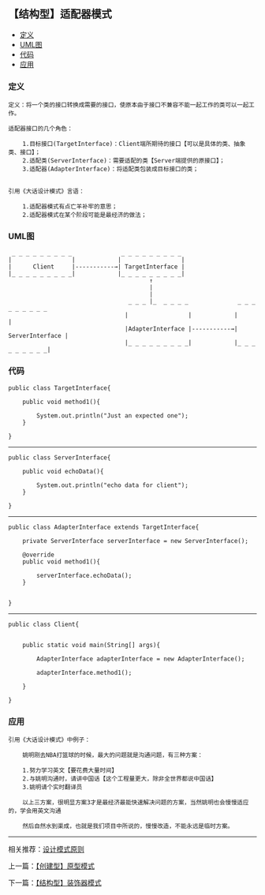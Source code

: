 

## 【结构型】适配器模式

*   [定义](#define)
*   [UML图](#UML)
*   [代码](#code)
*   [应用](#app)




<h3 id="define">定义</h3>

    定义：将一个类的接口转换成需要的接口，使原本由于接口不兼容不能一起工作的类可以一起工作。

    适配器接口的几个角色：

        1.目标接口(TargetInterface)：Client端所期待的接口【可以是具体的类、抽象类、接口】；
        2.适配类(ServerInterface)：需要适配的类【Server端提供的原接口】；
        3.适配器(AdapterInterface)：将适配类包装成目标接口的类；


    引用《大话设计模式》言语：

        1.适配器模式有点亡羊补牢的意思；
        2.适配器模式在某个阶段可能是最经济的做法；



<h3 id="UML">UML图</h3>


     _ _ _ _ _ _ _ _ _              _ _ _ _ _ _ _ _ _
    |                 |            |                 |
    |      Client     |-----------→| TargetInterface |
    |_ _ _ _ _ _ _ _ _|            |_ _ _ _ _ _ _ _ _|
                                            ↑
                                            |
                                            |
                                      _ _ _ |_  _ _ _ _              _ _ _ _ _ _ _ _ _
                                     |                 |            |                 |
                                     |AdapterInterface |-----------→| ServerInterface |
                                     |_ _ _ _ _ _ _ _ _|            |_ _ _ _ _ _ _ _ _|






<h3 id="code">代码</h3>

    public class TargetInterface{

        public void method1(){

            System.out.println("Just an expected one");
        }

    }


***

    public class ServerInterface{

        public void echoData(){

            System.out.println("echo data for client");
        }

    }

***

    public class AdapterInterface extends TargetInterface{

        private ServerInterface serverInterface = new ServerInterface();

        @override
        public void method1(){

            serverInterface.echoData();
        }


    }


***

    public class Client{


        public static void main(String[] args){

            AdapterInterface adapterInterface = new AdapterInterface();

            adapterInterface.method1();

        }

    }




<h3 id="app">应用</h3>


    引用《大话设计模式》中例子：

        姚明刚去NBA打篮球的时候，最大的问题就是沟通问题，有三种方案：

        1.努力学习英文【要花费大量时间】
        2.与姚明沟通时，请讲中国话【这个工程量更大，除非全世界都说中国话】
        3.姚明请个实时翻译员

        以上三方案，很明显方案3才是最经济最能快速解决问题的方案，当然姚明也会慢慢适应的，学会用英文沟通

        然后自然水到渠成，也就是我们项目中所说的，慢慢改造，不能永远是临时方案。


***

相关推荐：[设计模式原则](./Principle)


上一篇：[【创建型】原型模式](./Prototype)

下一篇：[【结构型】装饰器模式](./Decorator)







